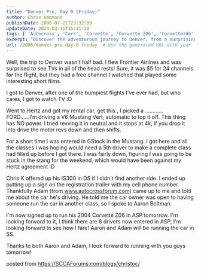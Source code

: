```yaml
---
title: "Denver Pro, Day 0 (Friday)"
author: Chris Hammond
publishDate: 2006-07-21T23:32:00
updateDate: 2024-03-11T15:11:30
tags: [ 'Autocross', 'Cars', 'Corvette', 'Corvette Z06', 'Corvettez06', 'CorvetteZ06org', 'SCCA' ]
excerpt: "Discover the adventurous journey to Denver, from a surprising flight experience to getting behind the wheel of a powerful rental car. Excitement awaits!"
url: /2006/denver-pro-day-0-friday  # Use the generated URL with year
---
```

<P>Well, the trip to Denver wasn't half bad. I flew Frontier Airlines and was surprised to see TVs in all of the head rests! Sure, it was $5 for 24 channels for the flight, but they had a free channel I watched that played some interesting short films.</P> <P>I got to Denver, after one of the bumpiest flights I've ever had, but who cares, I got to watch TV :D</P> <P>Went to Hertz and got my rental car, get this , I picked a ............ FORD......I'm driving a V6 Mustang Vert, automatic to top it off. This thing has NO power. I tried revving it in neutral and it stops at 4k, if you drop it into drive the motor revs down and then shifts. </P> <P>For a short time I was entered in GStock in the Mustang. I got here and all the classes I was hoping would need a 5th driver to make a complete class had filled up before I got there. I was fairly down, figuring I was going to be stuck in the stang for the weekend, which would have been against my Hertz agreement :D</P> <P>Chris K offered up his IS300 in DS if I didn't find another ride. I ended up putting up a sign on the registration trailer with my cell phone number. Thankfully Adam (from <A href="https://www.autocrossforum.com/">www.autocrossforum.com</A>) came up to me and told me about the car he's driving. He told me the car owner was open to having someone run the car in another class, so I spoke to Aaron Boltman.</P> <P>I'm now signed up to run his 2004 Corvette Z06 in ASP tomorrow. I'm looking forward to it, I think there are 8 drivers now entered in ASP, I'm looking forward to see how I fare! Aaron and Adam will be running the car in SS.</P> <P>Thanks to both Aaron and Adam, I look forward to running with you guys tomorrow!</P> posted from <a href="https://SCCAForums.com/blogs/christoc/">https://SCCAForums.com/blogs/christoc/</a>

